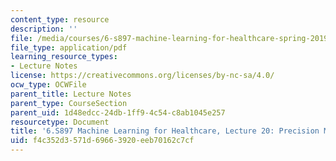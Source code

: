```yaml
---
content_type: resource
description: ''
file: /media/courses/6-s897-machine-learning-for-healthcare-spring-2019/f4c352d3571d69663920eeb70162c7cf_MIT6_S897S19_lec20.pdf
file_type: application/pdf
learning_resource_types:
- Lecture Notes
license: https://creativecommons.org/licenses/by-nc-sa/4.0/
ocw_type: OCWFile
parent_title: Lecture Notes
parent_type: CourseSection
parent_uid: 1d48edcc-24db-1ff9-4c54-c8ab1045e257
resourcetype: Document
title: '6.S897 Machine Learning for Healthcare, Lecture 20: Precision Medicine'
uid: f4c352d3-571d-6966-3920-eeb70162c7cf
---
```

